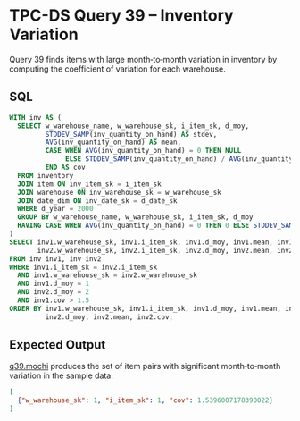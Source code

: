# TPC-DS Query 39 – Inventory Variation

Query 39 finds items with large month‑to‑month variation in inventory by computing the coefficient of variation for each warehouse.

## SQL
```sql
WITH inv AS (
  SELECT w_warehouse_name, w_warehouse_sk, i_item_sk, d_moy,
         STDDEV_SAMP(inv_quantity_on_hand) AS stdev,
         AVG(inv_quantity_on_hand) AS mean,
         CASE WHEN AVG(inv_quantity_on_hand) = 0 THEN NULL
              ELSE STDDEV_SAMP(inv_quantity_on_hand) / AVG(inv_quantity_on_hand)
         END AS cov
  FROM inventory
  JOIN item ON inv_item_sk = i_item_sk
  JOIN warehouse ON inv_warehouse_sk = w_warehouse_sk
  JOIN date_dim ON inv_date_sk = d_date_sk
  WHERE d_year = 2000
  GROUP BY w_warehouse_name, w_warehouse_sk, i_item_sk, d_moy
  HAVING CASE WHEN AVG(inv_quantity_on_hand) = 0 THEN 0 ELSE STDDEV_SAMP(inv_quantity_on_hand)/AVG(inv_quantity_on_hand) END > 1
)
SELECT inv1.w_warehouse_sk, inv1.i_item_sk, inv1.d_moy, inv1.mean, inv1.cov,
       inv2.w_warehouse_sk, inv2.i_item_sk, inv2.d_moy, inv2.mean, inv2.cov
FROM inv inv1, inv inv2
WHERE inv1.i_item_sk = inv2.i_item_sk
  AND inv1.w_warehouse_sk = inv2.w_warehouse_sk
  AND inv1.d_moy = 1
  AND inv2.d_moy = 2
  AND inv1.cov > 1.5
ORDER BY inv1.w_warehouse_sk, inv1.i_item_sk, inv1.d_moy, inv1.mean, inv1.cov,
         inv2.d_moy, inv2.mean, inv2.cov;
```

## Expected Output
[q39.mochi](./q39.mochi) produces the set of item pairs with significant month‑to‑month variation in the sample data:
```json
[
  {"w_warehouse_sk": 1, "i_item_sk": 1, "cov": 1.5396007178390022}
]
```
